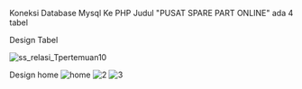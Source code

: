 Koneksi Database Mysql Ke PHP Judul "PUSAT SPARE PART ONLINE" ada 4 tabel

Design Tabel 

![ss_relasi_Tpertemuan10](https://user-images.githubusercontent.com/81373389/120889350-cf113380-c626-11eb-8794-7d19e4f81dd7.JPG)


Design home
![home](https://user-images.githubusercontent.com/81373389/120889201-31b5ff80-c626-11eb-8ca4-61105cbcc40d.JPG)
![2](https://user-images.githubusercontent.com/81373389/120889212-3bd7fe00-c626-11eb-8114-4f4bd621b716.JPG)
![3](https://user-images.githubusercontent.com/81373389/120889234-4eeace00-c626-11eb-9862-728f830c21ce.JPG)
